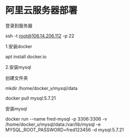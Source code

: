 
# 阿里云服务器部署

登录到服务器

ssh -t root@106.14.206.112 -p 22

1.安装docker

apt install docker.io

2.安装mysql

创建文件夹

mkdir /home/docker_v/mysql/data

docker pull mysql:5.7.21

安装mysql

docker run --name fred-mysql -p 3306:3306 -v /home/docker_v/mysql/data:/var/lib/mysql -e MYSQL_ROOT_PASSWORD=fred123456 -d mysql:5.7.21
